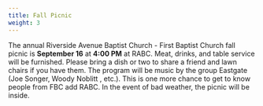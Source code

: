 ```yaml
---
title: Fall Picnic
weight: 3
---
```


The annual Riverside Avenue Baptist Church - First Baptist Church fall picnic is **September 16** at **4:00 PM** at RABC. Meat, drinks, and table service will be furnished. Please bring a dish or two to share a friend and lawn chairs if you have them. The program will be music by the group Eastgate (Joe Songer, Woody Noblitt , etc.). This is one more chance to get to know people from FBC add RABC. In the event of bad weather, the picnic will be inside.